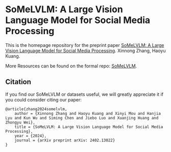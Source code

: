 # SoMeLVLM: A Large Vision Language Model for Social Media Processing

This is the homepage repository for the preprint paper [SoMeLVLM: A Large Vision Language Model for Social Media Processing](https://arxiv.org/abs/2402.13022). Xinnong Zhang, Haoyu Kuang.

More Resources can be found on the formal repo: [SoMeLVLM](https://github.com/Lishi905/SoMeLVLM).

## Citation

If you find our SoMeLVLM or datasets useful, we will greatly appreciate it if you could consider citing our paper:

```
@article{zhang2024somelvlm,
	author = {Xinnong Zhang and Haoyu Kuang and Xinyi Mou and Hanjia Lyu and Kun Wu and Siming Chen and Jiebo Luo and Xuanjing Huang and Zhongyu Wei},
	title = {SoMeLVLM: A Large Vision Language Model for Social Media Processing},
	year = {2024},
	journal = {arXiv preprint arXiv: 2402.13022}
}
```
